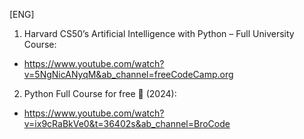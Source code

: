 [ENG]

1. Harvard CS50’s Artificial Intelligence with Python – Full University Course: 
- https://www.youtube.com/watch?v=5NgNicANyqM&ab_channel=freeCodeCamp.org
2. Python Full Course for free 🐍 (2024): 
- https://www.youtube.com/watch?v=ix9cRaBkVe0&t=36402s&ab_channel=BroCode
